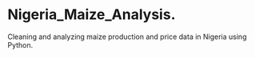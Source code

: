 # Nigeria_Maize_Analysis.
Cleaning and analyzing maize production and price data in Nigeria using Python.
